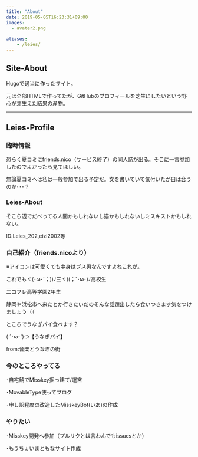 ```yaml
---
title: "About"
date: 2019-05-05T16:23:31+09:00
images: 
  - avater2.png
  
aliases:
    - /leies/
---
```

## Site-About
Hugoで適当に作ったサイト。

元は全部HTMLで作ってたが、GitHubのプロフィールを芝生にしたいという野心が芽生えた結果の産物。
___
## Leies-Profile

### 臨時情報
恐らく夏コミにfriends.nico（サービス終了）の同人誌が出る。そこに一言参加したのでよかったら見てほしい。

無論夏コミへは私は一般参加で出る予定だ。文を書いていて気付いたが日は合うのか･･･？

### Leies-About
そこら辺でだべってる人間かもしれないし猫かもしれないしミスキストかもしれない。

ID:Leies_202,eizi2002等

### 自己紹介（friends.nicoより）
※アイコンは可愛くても中身はブス男なんですよねこれが。

これでもヾ(･ω･`；))ﾉ三ヾ((；´･ω･)ﾉ高校生

二コフレ高等学園2年生

静岡や浜松市へ来たとか行きたいだのそんな話題出したら食いつきます気をつけましょう（（

ところでうなぎパイ食べます？

( ´･ω･`)つ【うなぎパイ】

from:音楽とうなぎの街

### 今のところやってる
･自宅鯖でMisskey掘っ建て/運営

･MovableType使ってブログ

･申し訳程度の改造したMisskeyBot(いあ)の作成


### やりたい
･Misskey開発へ参加（プルリクとは言わんでもissuesとか）

･もうちょいまともなサイト作成



